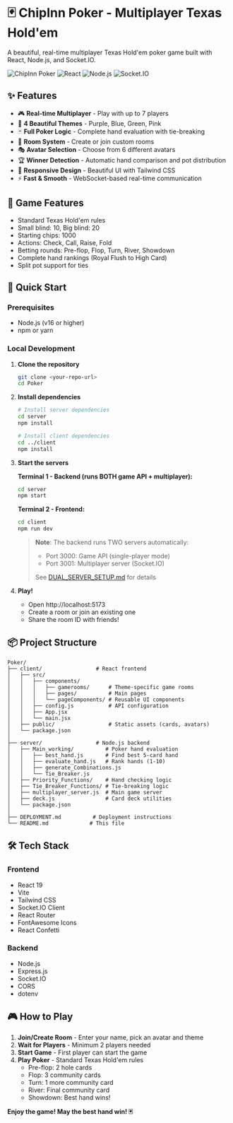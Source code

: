 # 🃏 ChipInn Poker - Multiplayer Texas Hold'em

A beautiful, real-time multiplayer Texas Hold'em poker game built with React, Node.js, and Socket.IO.

![ChipInn Poker](https://img.shields.io/badge/poker-texas%20hold'em-red)
![React](https://img.shields.io/badge/react-19.0.0-blue)
![Node.js](https://img.shields.io/badge/node.js-express-green)
![Socket.IO](https://img.shields.io/badge/socket.io-realtime-yellow)

## ✨ Features

- 🎮 **Real-time Multiplayer** - Play with up to 7 players
- 🎨 **4 Beautiful Themes** - Purple, Blue, Green, Pink
- 🃏 **Full Poker Logic** - Complete hand evaluation with tie-breaking
- 👥 **Room System** - Create or join custom rooms
- 🎭 **Avatar Selection** - Choose from 6 different avatars
- 🏆 **Winner Detection** - Automatic hand comparison and pot distribution
- 📱 **Responsive Design** - Beautiful UI with Tailwind CSS
- ⚡ **Fast & Smooth** - WebSocket-based real-time communication

## 🎯 Game Features

- Standard Texas Hold'em rules
- Small blind: 10, Big blind: 20
- Starting chips: 1000
- Actions: Check, Call, Raise, Fold
- Betting rounds: Pre-flop, Flop, Turn, River, Showdown
- Complete hand rankings (Royal Flush to High Card)
- Split pot support for ties

## 🚀 Quick Start

### Prerequisites

- Node.js (v16 or higher)
- npm or yarn

### Local Development

1. **Clone the repository**
   ```bash
   git clone <your-repo-url>
   cd Poker
   ```

2. **Install dependencies**
   ```bash
   # Install server dependencies
   cd server
   npm install

   # Install client dependencies
   cd ../client
   npm install
   ```

3. **Start the servers**

   **Terminal 1 - Backend (runs BOTH game API + multiplayer):**
   ```bash
   cd server
   npm start
   ```

   **Terminal 2 - Frontend:**
   ```bash
   cd client
   npm run dev
   ```

   > **Note**: The backend runs TWO servers automatically:
   > - Port 3000: Game API (single-player mode)
   > - Port 3001: Multiplayer server (Socket.IO)
   >
   > See [DUAL_SERVER_SETUP.md](./DUAL_SERVER_SETUP.md) for details

4. **Play!**
   - Open http://localhost:5173
   - Create a room or join an existing one
   - Share the room ID with friends!

## 📦 Project Structure

```
Poker/
├── client/                 # React frontend
│   ├── src/
│   │   ├── components/
│   │   │   ├── gamerooms/      # Theme-specific game rooms
│   │   │   ├── pages/          # Main pages
│   │   │   └── pageComponents/ # Reusable UI components
│   │   ├── config.js           # API configuration
│   │   ├── App.jsx
│   │   └── main.jsx
│   ├── public/                 # Static assets (cards, avatars)
│   └── package.json
│
├── server/                 # Node.js backend
│   ├── Main_working/          # Poker hand evaluation
│   │   ├── best_hand.js       # Find best 5-card hand
│   │   ├── evaluate_hand.js   # Rank hands (1-10)
│   │   ├── generate_Combinations.js
│   │   └── Tie_Breaker.js
│   ├── Priority_Functions/    # Hand checking logic
│   ├── Tie_Breaker_Functions/ # Tie-breaking logic
│   ├── multiplayer_server.js  # Main game server
│   ├── deck.js                # Card deck utilities
│   └── package.json
│
├── DEPLOYMENT.md          # Deployment instructions
└── README.md             # This file
```


## 🛠️ Tech Stack

### Frontend
- React 19
- Vite
- Tailwind CSS
- Socket.IO Client
- React Router
- FontAwesome Icons
- React Confetti

### Backend
- Node.js
- Express.js
- Socket.IO
- CORS
- dotenv

## 🎮 How to Play

1. **Join/Create Room** - Enter your name, pick an avatar and theme
2. **Wait for Players** - Minimum 2 players needed
3. **Start Game** - First player can start the game
4. **Play Poker** - Standard Texas Hold'em rules
   - Pre-flop: 2 hole cards
   - Flop: 3 community cards
   - Turn: 1 more community card
   - River: Final community card
   - Showdown: Best hand wins!


**Enjoy the game! May the best hand win! 🃏**
